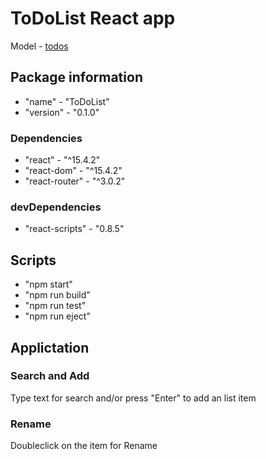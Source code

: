 # ToDoList React app    
Model - [todos](http://todomvc.com/examples/vanillajs/)    

## Package information   
* "name" - "ToDoList"    
*  "version" - "0.1.0"    

### Dependencies    
* "react" - "^15.4.2"    
* "react-dom" - "^15.4.2"    
* "react-router" - "^3.0.2"   

### devDependencies
* "react-scripts" - "0.8.5"    

## Scripts    
* "npm start"
* "npm run build"
* "npm run test"
* "npm run eject"

## Applictation

### Search and Add  
Type text for search and/or press "Enter" to add an list item    

### Rename
Doubleclick on the item for Rename